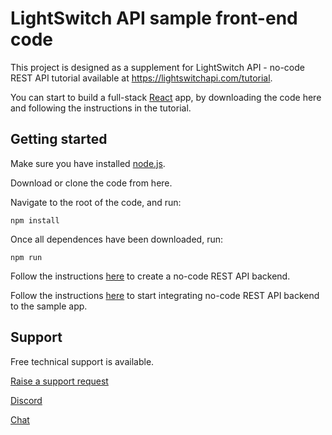 # LightSwitch API sample front-end code

This project is designed as a supplement for LightSwitch API - no-code REST API tutorial available at https://lightswitchapi.com/tutorial. 

You can start to build a full-stack [React](https://react.dev) app, by downloading the code here and following the instructions in the tutorial.

## Getting started

Make sure you have installed [node.js](https://nodejs.org/en).

Download or clone the code from here.

Navigate to the root of the code, and run:

```
npm install
```
Once all dependences have been downloaded, run:
```
npm run
```
Follow the instructions [here](https://lightswitchapi.com/tutorial/create-no-code-rest-api) to create a no-code REST API backend.

Follow the instructions [here](https://lightswitchapi.com/Tutorial/intergrate-no-code-authentication-api) to start integrating no-code REST API backend to the sample app.

## Support

Free technical support is available.

[Raise a support request](https://lightswitchapi.com/accounts/support)

[Discord](https://discord.gg/aD7WrkBQqX)

[Chat](https://lightswitchapi.com/tutorial)